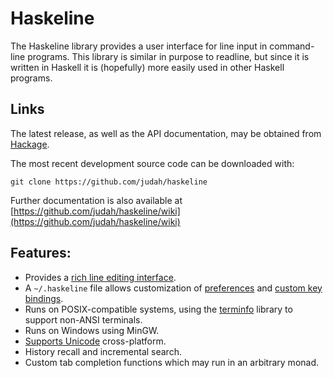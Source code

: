# Haskeline

The Haskeline library provides a user interface for line input in command-line programs.
This library is similar in purpose to readline, but since it is written in Haskell it is (hopefully)
more easily used in other Haskell programs.

## Links
The latest release, as well as the API documentation, may be obtained from [Hackage](http://hackage.haskell.org/package/haskeline).

The most recent development source code can be downloaded with:

    git clone https://github.com/judah/haskeline

Further documentation is also available at
[https://github.com/judah/haskeline/wiki](https://github.com/judah/haskeline/wiki)


## Features:

 - Provides a [rich line editing interface](http://trac.haskell.org/haskeline/wiki/KeyBindings).
 - A `~/.haskeline` file allows customization of [preferences](http://trac.haskell.org/haskeline/wiki/UserPrefs) and [custom key bindings](http://trac.haskell.org/haskeline/wiki/CustomKeyBindings).
 - Runs on POSIX-compatible systems, using the [terminfo](http://github.com/judah/terminfo) library to support non-ANSI terminals.
 - Runs on Windows using MinGW.
 - [Supports Unicode](http://trac.haskell.org/haskeline/wiki/UnicodeSupport) cross-platform.
 - History recall and incremental search.
 - Custom tab completion functions which may run in an arbitrary monad.
